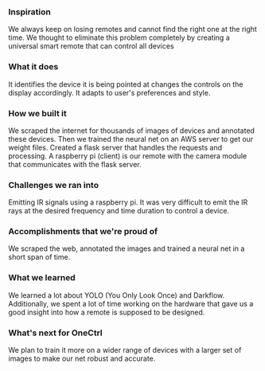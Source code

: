 ### Inspiration
We always keep on losing remotes and cannot find the right one at the right time. We thought to eliminate this problem completely by creating a universal smart remote that can control all devices

### What it does
It identifies the device it is being pointed at changes the controls on the display accordingly. It adapts to user's preferences and style.

### How we built it
We scraped the internet for thousands of images of devices and annotated these devices. Then we trained the neural net on an AWS server to get our weight files. Created a flask server that handles the requests and processing. A raspberry pi (client) is our remote with the camera module that communicates with the flask server.

### Challenges we ran into
Emitting IR signals using a raspberry pi. It was very difficult to emit the IR rays at the desired frequency and time duration to control a device.

### Accomplishments that we're proud of
We scraped the web, annotated the images and trained a neural net in a short span of time.

### What we learned
We learned a lot about YOLO (You Only Look Once) and Darkflow. Additionally, we spent a lot of time working on the hardware that gave us a good insight into how a remote is supposed to be designed.

### What's next for OneCtrl
We plan to train it more on a wider range of devices with a larger set of images to make our net robust and accurate.